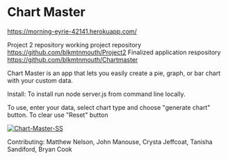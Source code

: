 # Chart Master

https://morning-eyrie-42141.herokuapp.com/

Project 2 repository
working project repository https://github.com/blkmtnmouth/Project2
Finalized application respository https://github.com/blkmtnmouth/Chartmaster

Chart Master is an app that lets you easily create a pie, graph, or bar chart with your custom data. 

Install: To install run node server.js from command line locally. 

To use, enter your data, select chart type and choose "generate chart" button. To clear use "Reset" button

<a href="https://ibb.co/j5xxpMt"><img src="https://i.ibb.co/rtLLW69/Chart-Master-SS.png" alt="Chart-Master-SS" border="0"></a>

Contributing: Matthew Nelson, John Manouse, Crysta Jeffcoat, Tanisha Sandiford, Bryan Cook
